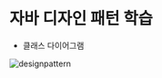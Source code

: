 # 자바 디자인 패턴 학습

* 클래스 다이어그램

![designpattern](https://github.com/haji8-thehaji/lecture-java/blob/main/download/java-designpattern/designpattern.png)
